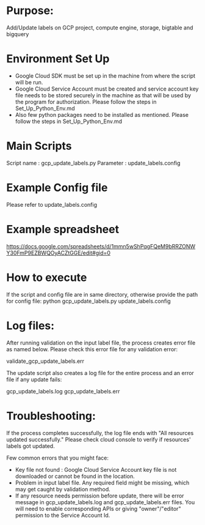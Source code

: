 Purpose:
========
Add/Update labels on GCP project, compute engine, storage, bigtable and bigquery


Environment Set Up
==================
- Google Cloud SDK must be set up in the machine from where the script will be run.
- Google Cloud Service Account must be created and service account key file needs to be stored securely in the machine
as that will be used by the program for authorization. Please follow the steps in Set_Up_Python_Env.md
- Also few python packages need to be installed as mentioned. Please follow the steps in Set_Up_Python_Env.md


Main Scripts
============
Script name : gcp_update_labels.py
Parameter : update_labels.config


Example Config file
===================
Please refer to update_labels.config 

Example spreadsheet
===================
https://docs.google.com/spreadsheets/d/1mmn5wShPqgFQeM9bRRZONWY30FmP9EZBWQOyACZtGGE/edit#gid=0


How to execute
===============
If the script and config file are in same directory, otherwise provide the path for config file:
python gcp_update_labels.py update_labels.config


Log files:
=========
After running validation on the input label file, the process creates error file as named below. 
Please check this error file for any validation error:

validate_gcp_update_labels.err

The update script also creates a log file for the entire process and an error file if any update fails:

gcp_update_labels.log
gcp_update_labels.err

Troubleshooting:
===============
If the process completes successfully, the log file ends with "All resources updated successfully." 
Please check cloud console to verify if resources' labels got updated.

Few common errors that you might face:
- Key file not found : Google Cloud Service Account key file is not downloaded or cannot be found in the location.
- Problem in input label file. Any required field might be missing, which may get caught by validation method.
- If any resource needs permission before update, there will be error message in gcp_update_labels.log and 
gcp_update_labels.err files. You will need to enable corresponding APIs or giving "owner"/"editor" permission to the 
Service Account Id.